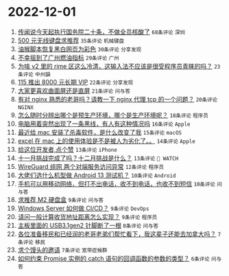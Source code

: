 # 2022-12-01

1. [传闻说今天起执行国务院二十条，不做全员核酸了](https://www.v2ex.com/t/899267) `68条评论` `深圳`
1. [500 元无线键盘求推荐](https://www.v2ex.com/t/899245) `35条评论` `机械键盘`
1. [油猴脚本恢复黑白网页为彩色](https://www.v2ex.com/t/899235) `30条评论` `分享发现`
1. [不幸摇到了广州燃油指标](https://www.v2ex.com/t/899262) `29条评论` `广州`
1. [为啥 v2 里的 rime 区这么冷清，这输入法不应该是很受程序员青睐的吗？](https://www.v2ex.com/t/899276) `23条评论` `中州韻`
1. [115 推出 8000 元长期 VIP](https://www.v2ex.com/t/899241) `22条评论` `分享发现`
1. [大家更喜欢曲面屏还是直屏](https://www.v2ex.com/t/899256) `21条评论` `问与答`
1. [有对 nginx 熟悉的老哥吗？请教一下 nginx 代理 tcp 的一个问题？](https://www.v2ex.com/t/899278) `20条评论` `NGINX`
1. [怎么随时分辨出哪个是预生产环境，哪个是生产环境呢？](https://www.v2ex.com/t/899247) `18条评论` `程序员`
1. [电脑用着突然出现了一条黑线，有人有这种情况吗](https://www.v2ex.com/t/899233) `16条评论` `Apple`
1. [最近给 mac 安装了杀毒软件，是什么改变了我](https://www.v2ex.com/t/899225) `15条评论` `macOS`
1. [excel 在 mac 上的使用体验是不是被人为劣化了。。](https://www.v2ex.com/t/899251) `14条评论` `Apple`
1. [给这位开发者,点个赞](https://www.v2ex.com/t/899265) `13条评论` `iPhone`
1. [十一月挑战完成了吗？十二月挑战是什么？](https://www.v2ex.com/t/899240) `13条评论` ` WATCH`
1. [WireGuard 组网 两个对端服务访问异常](https://www.v2ex.com/t/899244) `12条评论` `程序员`
1. [大佬们选什么机型做 Android 13 测试机？](https://www.v2ex.com/t/899261) `10条评论` `Android`
1. [手机可以用移动网络，但打不出电话，收不到电话，也收不到短信](https://www.v2ex.com/t/899254) `10条评论` `问与答`
1. [求推荐 M2 硬盘盒](https://www.v2ex.com/t/899275) `9条评论` `问与答`
1. [Windows Server 如何做 CI/CD？](https://www.v2ex.com/t/899274) `9条评论` `DevOps`
1. [请问一般计算收货地址距离怎么实现？](https://www.v2ex.com/t/899243) `9条评论` `程序员`
1. [主板里面的 USB3.1gen2 针脚断了一根](https://www.v2ex.com/t/899227) `8条评论` `问与答`
1. [各位准备移民和已经润的老哥老弟们帮忙看下，我这辈子还能去加拿大吗？](https://www.v2ex.com/t/899286) `7条评论` `移民`
1. [求个馒头的邀请](https://www.v2ex.com/t/899269) `7条评论` `宽带症候群`
1. [如何约束 Promise 实例的 catch 语句的回调函数的参数的类型？](https://www.v2ex.com/t/899260) `6条评论` `问与答`
